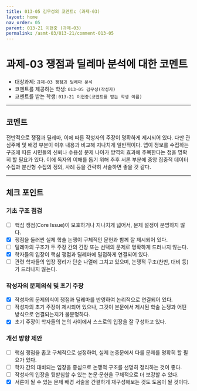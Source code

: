 ```yaml
---
title: 013-05 김무성의 코멘트c (과제-03) 
layout: home
nav_order: 05
parent: 013-21 이현중 (과제-03)
permalink: /asmt-03/013-21/comment-013-05
---
```


# 과제-03 쟁점과 딜레마 분석에 대한 코멘트

- 대상과제: `과제-03 쟁점과 딜레마 분석`
- 코멘트를 제공하는 학생: `013-05 김무성(작성자)` 
- 코멘트를 받는 학생: `013-21 이현중(코멘트를 받는 학생 이름)` 

---

## 코멘트

전반적으로 쟁점과 딜레마, 이에 따른 작성자의 주장이 명확하게 제시되어 있다. 다만 관심주제 및 배경 부분이 이후 내용과 비교해 지나치게 일반적이다. 앱이 정보를 수집하는 구조에 따른 시민들의 신뢰나 수용성 문제 나아가 방역의 효과에 주목한다는 점을 명확히 할 필요가 있다. 이에 독자의 이해를 돕기 위해 추후 서론 부분에 중앙 집중적 데이터 수집과 분산형 수집의 정의, 사례 등을 간략히 서술하면 좋을 것 같다. 

---

## 체크 포인트

### **기초 구조 점검**
- [ ] 핵심 쟁점(Core Issue)이 모호하거나 지나치게 넓어서, 문제 설정이 분명하지 않다.
- [x] 쟁점을 둘러싼 실제 학술 논쟁이 구체적인 문헌과 함께 잘 제시되어 있다.
- [ ] 딜레마의 구조가 두 주장 간의 긴장 또는 선택의 문제로 명확하게 드러나지 않는다.
- [x] 학자들의 입장이 핵심 쟁점과 딜레마에 밀접하게 연결되어 있다.
- [ ] 관련 학자들의 입장 정리가 단순 나열에 그치고 있으며, 논쟁적 구조(찬반, 대비 등)가 드러나지 않는다.

### **작성자의 문제의식 및 초기 주장**
- [x] 작성자의 문제의식이 쟁점과 딜레마를 반영하여 논리적으로 연결되어 있다.
- [ ] 작성자의 초기 주장이 제시되어 있으나, 그것이 본문에서 제시된 학술 논쟁과 어떤 방식으로 연결되는지가 불분명하다.
- [x] 초기 주장이 학자들의 논의 사이에서 스스로의 입장을 잘 구성하고 있다.

### **개선 방향 제안**
- [ ] 핵심 쟁점을 좁고 구체적으로 설정하여, 실제 논증문에서 다룰 문제를 명확히 할 필요가 있다.
- [ ] 학자 간의 대비되는 입장을 중심으로 논쟁적 구조를 선명히 정리하는 것이 좋다.
- [ ] 작성자의 입장을 뒷받침할 수 있는 논문·문헌을 구체적으로 더 보강할 수 있다.
- [X] 서론이 될 수 있는 문제 배경 서술을 간결하게 재구성해보는 것도 도움이 될 것이다.
